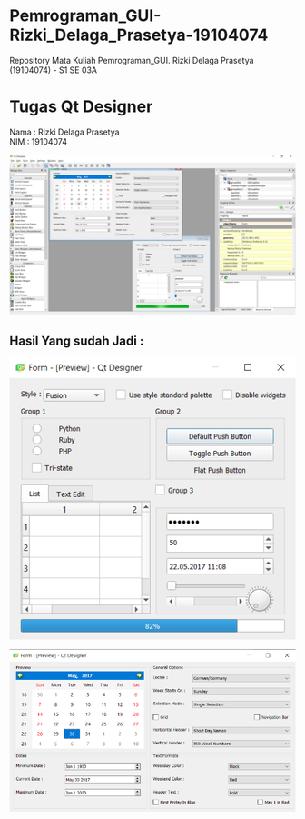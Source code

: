 # Pemrograman_GUI-Rizki_Delaga_Prasetya-19104074
Repository Mata Kuliah Pemrograman_GUI. Rizki Delaga Prasetya (19104074) - S1 SE 03A


# Tugas Qt Designer

Nama  : Rizki Delaga Prasetya  
NIM   : 19104074


![ScreenShot Project Qt Designer](https://github.com/RizkiDelaga/Pemrograman_GUI-Rizki_Delaga_Prasetya-19104074/blob/main/ScreenShot%20Qt%20Designer/ScreenShot%20Project%20Qt%20Designer.png?raw=true)

## Hasil Yang sudah Jadi :

![ScreenShot Hasil Ke-1](https://github.com/RizkiDelaga/Pemrograman_GUI-Rizki_Delaga_Prasetya-19104074/blob/main/ScreenShot%20Qt%20Designer/ScreenShot%20-%201.png?raw=true)  


![ScreenShot Hasil Ke-2](https://github.com/RizkiDelaga/Pemrograman_GUI-Rizki_Delaga_Prasetya-19104074/blob/main/ScreenShot%20Qt%20Designer/ScreenShot%20-%202.png?raw=true) 
